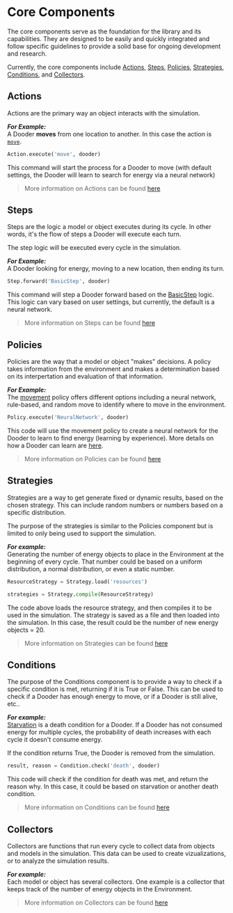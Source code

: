 # Core Components

The core components serve as the foundation for the library and its capabilities. They are designed to be easily and quickly integrated and follow specific guidelines to provide a solid base for ongoing development and research.

Currently, the core components include [Actions](#Actions), [Steps](#Steps), [Policies](#Policies), [Strategies](#Strategies), [Conditions](#Conditions), and [Collectors](#Collectors).

## Actions

Actions are the primary way an object interacts with the simulation.

***For Example:***  
A Dooder **moves** from one location to another. In this case the action is [`move`](https://github.com/csmangum/Dooders/blob/main/sdk/actions/move.py).

```python
Action.execute('move', dooder)
```

This command will start the process for a Dooder to move (with default settings, the Dooder will learn to search for energy via a neural network)

> More information on Actions can be found [here](https://github.com/csmangum/Dooders/blob/main/docs/Actions.md)

## Steps

Steps are the logic a model or object executes during its cycle. In other words, it's the flow of steps a Dooder will execute each turn.

The step logic will be executed every cycle in the simulation.

***For Example:***  
A Dooder looking for energy, moving to a new location, then ending its turn.

```python
Step.forward('BasicStep', dooder)
```

This command will step a Dooder forward based on the [BasicStep](https://github.com/csmangum/Dooders/blob/main/sdk/steps/dooder.py) logic. This logic can vary based on user settings, but currently, the default is a neural network.

> More information on Steps can be found [here](https://github.com/csmangum/Dooders/blob/main/docs/Steps.md)

## Policies

Policies are the way that a model or object "makes" decisions. A policy takes information from the environment and makes a determination based on its interpertation and evaluation of that information.

***For Example:***  
The [movement](https://github.com/csmangum/Dooders/blob/main/sdk/policies/movement.py) policy offers different options including a neural network, rule-based, and random move to identify where to move in the environment.

```python
Policy.execute('NeuralNetwork', dooder)
```

This code will use the movement policy to create a neural network for the Dooder to learn to find energy (learning by experience). More details on how a Dooder can learn are [here](https://github.com/csmangum/Dooders/blob/main/docs/Learning.md).

> More information on Policies can be found [here](https://github.com/csmangum/Dooders/blob/main/docs/Policies.md)

## Strategies

Strategies are a way to get generate fixed or dynamic results, based on the chosen strategy. This can include random numbers or numbers based on a specific distribution.

The purpose of the strategies is similar to the Policies component but is limited to only being used to support the simulation.

***For example:***  
Generating the number of energy objects to place in the Environment at the beginning of every cycle. That number could be based on a uniform distribution, a normal distribution, or even a static number.

```python
ResourceStrategy = Strategy.load('resources')

strategies = Strategy.compile(ResourceStrategy)
```

The code above loads the resource strategy, and then compiles it to be used in the simulation. The strategy is saved as a file and then loaded into the simulation. In this case, the result could be the number of new energy objects = 20.

> More information on Strategies can be found [here](https://github.com/csmangum/Dooders/blob/main/docs/Strategies.md)

## Conditions

The purpose of the Conditions component is to provide a way to check if a specific condition is met, returning if it is True or False. This can be used to check if a Dooder has enough energy to move, or if a Dooder is still alive, etc..

***For example:***  
[Starvation](https://github.com/csmangum/Dooders/blob/main/sdk/conditions/death.py) is a death condition for a Dooder. If a Dooder has not consumed energy for multiple cycles, the probability of death increases with each cycle it doesn't consume energy.

If the condition returns True, the Dooder is removed from the simulation.

```python
result, reason = Condition.check('death', dooder)
```

This code will check if the condition for death was met, and return the reason why. In this case, it could be based on starvation or another death condition.

> More information on Conditions can be found [here](https://github.com/csmangum/Dooders/blob/main/docs/Conditions.md)

## Collectors

Collectors are functions that run every cycle to collect data from objects and models in the simulation. This data can be used to create vizualizations, or to analyze the simulation results.

***For example:***  
Each model or object has several collectors. One example is a collector that keeps track of the number of energy objects in the Environment.

> More information on Collectors can be found [here](https://github.com/csmangum/Dooders/blob/main/docs/Collectors.md)
